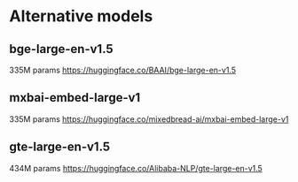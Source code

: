 # Alternative models

## bge-large-en-v1.5
335M params
https://huggingface.co/BAAI/bge-large-en-v1.5

## mxbai-embed-large-v1
335M params
https://huggingface.co/mixedbread-ai/mxbai-embed-large-v1

## gte-large-en-v1.5
434M params
https://huggingface.co/Alibaba-NLP/gte-large-en-v1.5
